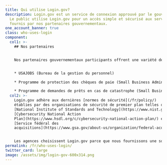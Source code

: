 ```yaml
---
title: Qui utilise Login.gov?
description: Login.gov est un service de connexion approuvé par le gouvernement.
  Le public utilise Login.gov pour un accès simple et sécurisé aux services
  fournis par nos partenaires gouvernementaux.
one_account_banner: true
class: who-uses-login
component:
  col1: >-
    ## Nos partenaires


    Nos partenaires gouvernementaux participants offrent une variété de services tels que:


    * USAJOBS (Bureau de la gestion du personnel)

    * Programme de protection des chèques de paie (Small Business Administration)

    * Programme de demandes de prêts en cas de catastrophe (Small Business Administration)
  col2: >-
    Login.gov adhère aux dernières [normes de sécurité](/fr/policy/)
    établies par des organisations de sécurité de premier plan telles que le
    [National Institute of Standards and Technology](https://www.nist.gov/), le
    [Cybersecurity National Action
    Plan](https://www.hsdl.org/c/cybersecurity-national-action-plan/) et le
    [Service fédéral des
    acquisitions](https://www.gsa.gov/about-us/organization/federal-acquisition-service)


    Les agences choisissent Login.gov parce que nous fournissons une solution simple et sécurisée. [En savoir plus sur notre programme de partenariat](/partners/).
permalink: /fr/who-uses-login/
twitter_card: large
image: /assets/img/login-gov-600x314.png
---
```

